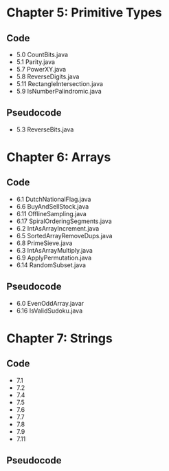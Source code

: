 # Chapter 5: Primitive Types
## Code
* 5.0 CountBits.java
* 5.1 Parity.java
* 5.7 PowerXY.java
* 5.8 ReverseDigits.java
* 5.11 RectangleIntersection.java
* 5.9 IsNumberPalindromic.java

## Pseudocode
* 5.3 ReverseBits.java

# Chapter 6: Arrays
## Code
* 6.1 DutchNationalFlag.java
* 6.6 BuyAndSellStock.java
* 6.11 OfflineSampling.java
* 6.17 SpiralOrderingSegments.java
* 6.2 IntAsArrayIncrement.java
* 6.5 SortedArrayRemoveDups.java
* 6.8 PrimeSieve.java
* 6.3 IntAsArrayMultiply.java
* 6.9 ApplyPermutation.java
* 6.14 RandomSubset.java
## Pseudocode
* 6.0 EvenOddArray.javar
* 6.16 IsValidSudoku.java

# Chapter 7: Strings
## Code
* 7.1 
* 7.2
* 7.4
* 7.5
* 7.6
* 7.7
* 7.8
* 7.9
* 7.11
## Pseudocode